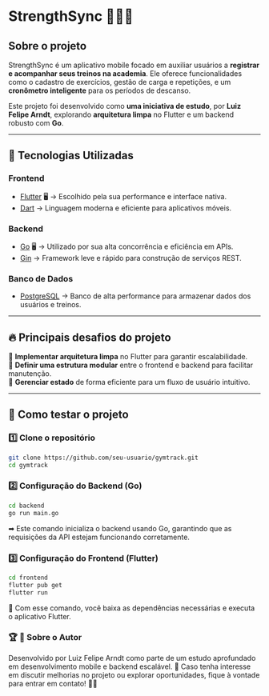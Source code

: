 # StrengthSync 📱🏋️‍♂️  

## Sobre o projeto  
StrengthSync é um aplicativo mobile focado em auxiliar usuários a **registrar e acompanhar seus treinos na academia**. Ele oferece funcionalidades como o cadastro de exercícios, gestão de carga e repetições, e um **cronômetro inteligente** para os períodos de descanso.  

Este projeto foi desenvolvido como **uma iniciativa de estudo**, por **Luiz Felipe Arndt**, explorando **arquitetura limpa** no Flutter e um backend robusto com **Go**.  

---

## 🚀 Tecnologias Utilizadas  

### **Frontend**  
- [Flutter](https://flutter.dev/) 🖥️ → Escolhido pela sua performance e interface nativa.  
- [Dart](https://dart.dev/) → Linguagem moderna e eficiente para aplicativos móveis.  

### **Backend**  
- [Go](https://go.dev/) 🖥️ → Utilizado por sua alta concorrência e eficiência em APIs.  
- [Gin](https://gin-gonic.com/) → Framework leve e rápido para construção de serviços REST.  

### **Banco de Dados**  
- [PostgreSQL](https://www.postgresql.org/) → Banco de alta performance para armazenar dados dos usuários e treinos.  

---

## 🔥 Principais desafios do projeto  
🚀 **Implementar arquitetura limpa** no Flutter para garantir escalabilidade.  
🧩 **Definir uma estrutura modular** entre o frontend e backend para facilitar manutenção.  
🔄 **Gerenciar estado** de forma eficiente para um fluxo de usuário intuitivo.  

---

## 📂 Como testar o projeto  

### **1️⃣ Clone o repositório**
```bash
git clone https://github.com/seu-usuario/gymtrack.git
cd gymtrack
```

### **2️⃣ Configuração do Backend (Go)**
```bash
cd backend
go run main.go
```
➡ Este comando inicializa o backend usando Go, garantindo que as requisições da API estejam funcionando corretamente.


### **3️⃣ Configuração do Frontend (Flutter)**
```bash
cd frontend
flutter pub get
flutter run
```
📌 Com esse comando, você baixa as dependências necessárias e executa o aplicativo Flutter.

### 🏆 📌 Sobre o Autor
Desenvolvido por Luiz Felipe Arndt como parte de um estudo aprofundado em desenvolvimento mobile e backend escalável.
💬 Caso tenha interesse em discutir melhorias no projeto ou explorar oportunidades, fique à vontade para entrar em contato! 🚀💼
